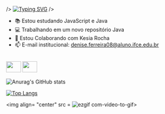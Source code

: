 />
[![Typing SVG](https://readme-typing-svg.herokuapp.com/?color=00bfbf&size=35&center=true&vCenter=true&width=1000&lines=HELLO,+MY+NAME+is+Kesia+Rocha;I'm+16+years+old;I+from+Brasil,+CE;I+study+at+IFCE+Informatics;Be+Welcome!+:%29)](https://git.io/typing-svg)
/>


- 📚 Estou estudando JavaScript e Java
- 💻 Trabalhando em um novo repositório Java
- 👯 Estou Colaborando com Kesia Rocha
- 📫 E-mail institucional: denise.ferreira08@aluno.ifce.edu.br

<div style="display: inline_block"><br>
 <link rel="stylesheet" href="https://cdn.jsdelivr.net/gh/devicons/devicon@v2.15.1/devicon.min.css">
 <img height= 30 width = 40 src="https://cdn.jsdelivr.net/gh/devicons/devicon/icons/java/java-original.svg" />
 <img height = 30 width = 40 src="https://cdn.jsdelivr.net/gh/devicons/devicon/icons/javascript/javascript-original.svg" />
</div>

![Anurag's GitHub stats](https://github-readme-stats.vercel.app/api?username=KesiaRocha&show_icons=true&theme=dark)


[![Top Langs](https://github-readme-stats.vercel.app/api/top-langs/?username=KesiaRocha&hide_progress=true&theme=dark)](https://github.com/KesiaRocha/github-readme-stats)

<img align= "center" src = ![ezgif com-video-to-gif](https://user-images.githubusercontent.com/124710521/224388297-6bda0d56-b708-4f19-b748-4090cca57e54.gif)>

